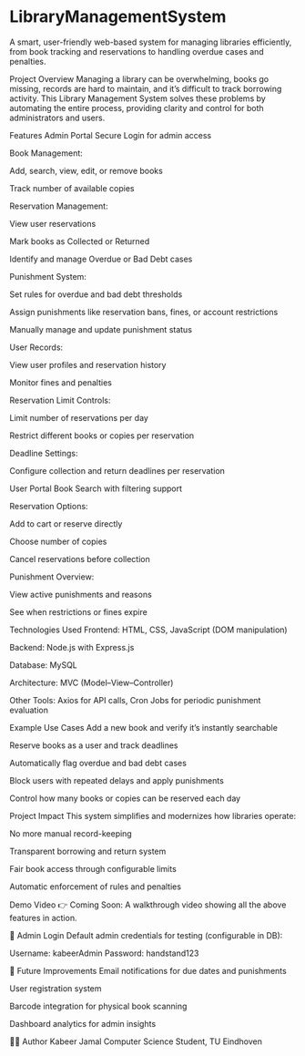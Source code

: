 # LibraryManagementSystem

A smart, user-friendly web-based system for managing libraries efficiently, from book tracking and reservations to handling overdue cases and penalties.

 Project Overview
Managing a library can be overwhelming, books go missing, records are hard to maintain, and it’s difficult to track borrowing activity. This Library Management System solves these problems by automating the entire process, providing clarity and control for both administrators and users.

 Features
 Admin Portal
Secure Login for admin access

Book Management:

Add, search, view, edit, or remove books

Track number of available copies

Reservation Management:

View user reservations

Mark books as Collected or Returned

Identify and manage Overdue or Bad Debt cases

Punishment System:

Set rules for overdue and bad debt thresholds

Assign punishments like reservation bans, fines, or account restrictions

Manually manage and update punishment status

User Records:

View user profiles and reservation history

Monitor fines and penalties

Reservation Limit Controls:

Limit number of reservations per day

Restrict different books or copies per reservation

Deadline Settings:

Configure collection and return deadlines per reservation

 User Portal
Book Search with filtering support

Reservation Options:

Add to cart or reserve directly

Choose number of copies

Cancel reservations before collection

Punishment Overview:

View active punishments and reasons

See when restrictions or fines expire

 Technologies Used
Frontend: HTML, CSS, JavaScript (DOM manipulation)

Backend: Node.js with Express.js

Database: MySQL

Architecture: MVC (Model–View–Controller)

Other Tools: Axios for API calls, Cron Jobs for periodic punishment evaluation

 Example Use Cases
Add a new book and verify it’s instantly searchable

Reserve books as a user and track deadlines

Automatically flag overdue and bad debt cases

Block users with repeated delays and apply punishments

Control how many books or copies can be reserved each day

 Project Impact
This system simplifies and modernizes how libraries operate:

No more manual record-keeping

Transparent borrowing and return system

Fair book access through configurable limits

Automatic enforcement of rules and penalties

 Demo Video
👉 Coming Soon: A walkthrough video showing all the above features in action.

🔐 Admin Login
Default admin credentials for testing (configurable in DB):

Username: kabeerAdmin
Password: handstand123

📝 Future Improvements
Email notifications for due dates and punishments

User registration system

Barcode integration for physical book scanning

Dashboard analytics for admin insights

👨‍💻 Author
Kabeer Jamal
Computer Science Student, TU Eindhoven
